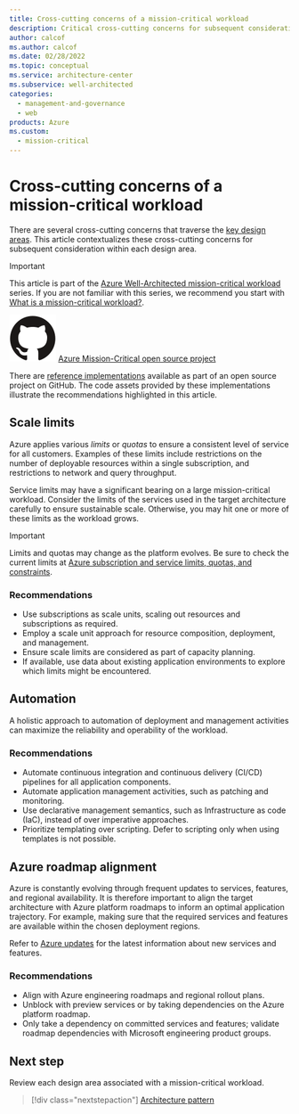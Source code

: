 ```yaml
---
title: Cross-cutting concerns of a mission-critical workload
description: Critical cross-cutting concerns for subsequent consideration within each design area.
author: calcof
ms.author: calcof
ms.date: 02/28/2022
ms.topic: conceptual
ms.service: architecture-center
ms.subservice: well-architected
categories:
  - management-and-governance
  - web
products: Azure
ms.custom:
  - mission-critical
---
```


# Cross-cutting concerns of a mission-critical workload

There are several cross-cutting concerns that traverse the [key design areas](mission-critical-overview.md#what-are-the-key-design-areas). This article contextualizes these cross-cutting concerns for subsequent consideration within each design area.

> [!IMPORTANT]
> This article is part of the [Azure Well-Architected mission-critical workload](index.yml) series. If you are not familiar with this series, we recommend you start with [What is a mission-critical workload?](mission-critical-overview.md#what-is-a-mission-critical-workload).
>
> ![GitHub logo](./../_images/github.svg) [Azure Mission-Critical open source project](http://github.com/azure/alwayson)
>
> There are [reference implementations](mission-critical-overview.md#illustrative-examples) available as part of an open source project on GitHub. The code assets provided by these implementations illustrate the recommendations highlighted in this article.

## Scale limits

Azure applies various _limits_ or _quotas_ to ensure a consistent level of service for all customers. Examples of these limits include restrictions on the number of deployable resources within a single subscription, and restrictions to network and query throughput.

Service limits may have a significant bearing on a large mission-critical workload. Consider the limits of the services used in the target architecture carefully to ensure sustainable scale. Otherwise, you may hit one or more of these limits as the workload grows.

> [!IMPORTANT]
> Limits and quotas may change as the platform evolves. Be sure to check the current limits at [Azure subscription and service limits, quotas, and constraints](/azure/azure-subscription-service-limits).

### Recommendations

- Use subscriptions as scale units, scaling out resources and subscriptions as required.
- Employ a scale unit approach for resource composition, deployment, and management.
- Ensure scale limits are considered as part of capacity planning.
- If available, use data about existing application environments to explore which limits might be encountered.

## Automation

A holistic approach to automation of deployment and management activities can maximize the reliability and operability of the workload.

### Recommendations

- Automate continuous integration and continuous delivery (CI/CD) pipelines for all application components.
- Automate application management activities, such as patching and monitoring.
- Use declarative management semantics, such as Infrastructure as code (IaC), instead of over imperative approaches.
- Prioritize templating over scripting. Defer to scripting only when using templates is not possible.

## Azure roadmap alignment

Azure is constantly evolving through frequent updates to services, features, and regional availability. It is therefore important to align the target architecture with Azure platform roadmaps to inform an optimal application trajectory. For example, making sure that the required services and features are available within the chosen deployment regions.

Refer to [Azure updates](https://azure.microsoft.com/updates/) for the latest information about new services and features. 

### Recommendations

- Align with Azure engineering roadmaps and regional rollout plans.
- Unblock with preview services or by taking dependencies on the Azure platform roadmap.
- Only take a dependency on committed services and features; validate roadmap dependencies with Microsoft engineering product groups.

## Next step

Review each design area associated with a mission-critical workload.

> [!div class="nextstepaction"]
> [Architecture pattern](mission-critical-architecture-pattern.md)
